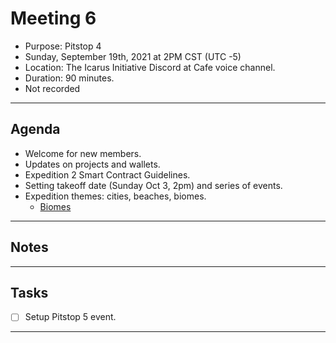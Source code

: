 # Meeting 6

- Purpose: Pitstop 4
- Sunday, September 19th, 2021 at 2PM CST (UTC -5)
- Location: The Icarus Initiative Discord at Cafe voice channel.
- Duration: 90 minutes.
- Not recorded

---

## Agenda

- Welcome for new members.
- Updates on projects and wallets.
- Expedition 2 Smart Contract Guidelines.
- Setting takeoff date (Sunday Oct 3, 2pm) and series of events.
- Expedition themes: cities, beaches, biomes.
  - [Biomes](https://www.nationalgeographic.org/encyclopedia/biome/#:~:text=There%20are%20five%20major%20types,both%20freshwater%20and%20marine%20biomes.)

---

## Notes

---

## Tasks

- [ ] Setup Pitstop 5 event.

---
